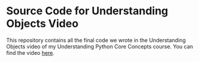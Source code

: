 # Source Code for Understanding Objects Video

This repository contains all the final code we wrote in the Understanding Objects video of my Understanding Python Core Concepts course. You can find the video [here](https://www.cododev.ca/upcc).
